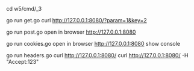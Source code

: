 cd w5/cmd/_3

go run get.go
curl http://127.0.0.1:8080/?param=1&key=2

go run post.go
open in browser http://127.0.0.1:8080

go run cookies.go
open in browser http://127.0.0.1:8080
show console

go run headers.go
curl http://127.0.0.1:8080/
curl http://127.0.0.1:8080/ -H "Accept:123"